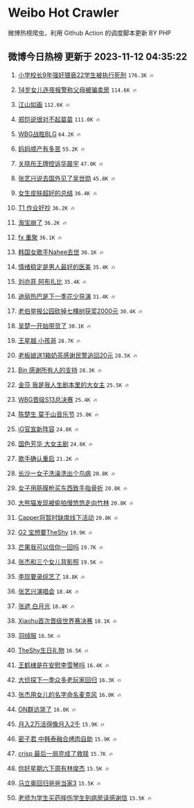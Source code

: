 # Weibo Hot Crawler 



微博热榜爬虫，利用 Github Action 的调度脚本更新 BY PHP 


## 微博今日热榜 更新于 2023-11-12 04:35:22 
1. [小学校长9年强奸猥亵22学生被执行死刑](https://s.weibo.com/weibo?q=%23%E5%B0%8F%E5%AD%A6%E6%A0%A1%E9%95%BF9%E5%B9%B4%E5%BC%BA%E5%A5%B8%E7%8C%A5%E4%BA%B522%E5%AD%A6%E7%94%9F%E8%A2%AB%E6%89%A7%E8%A1%8C%E6%AD%BB%E5%88%91%23&t=31&band_rank=1&Refer=top) `176.3K 🔥` 

1. [14岁女儿连夜报警称父母被骗卖房](https://s.weibo.com/weibo?q=%2314%E5%B2%81%E5%A5%B3%E5%84%BF%E8%BF%9E%E5%A4%9C%E6%8A%A5%E8%AD%A6%E7%A7%B0%E7%88%B6%E6%AF%8D%E8%A2%AB%E9%AA%97%E5%8D%96%E6%88%BF%23&t=31&band_rank=2&Refer=top) `114.6K 🔥` 

1. [江山如画](https://s.weibo.com/weibo?q=%23%E6%B1%9F%E5%B1%B1%E5%A6%82%E7%94%BB%23&t=31&band_rank=3&Refer=top) `112.6K 🔥` 

1. [郑恺说很对不起苗苗](https://s.weibo.com/weibo?q=%23%E9%83%91%E6%81%BA%E8%AF%B4%E5%BE%88%E5%AF%B9%E4%B8%8D%E8%B5%B7%E8%8B%97%E8%8B%97%23&t=31&band_rank=4&Refer=top) `111.0K 🔥` 

1. [WBG战胜BLG](https://s.weibo.com/weibo?q=%23WBG%E6%88%98%E8%83%9CBLG%23&t=31&band_rank=5&Refer=top) `64.2K 🔥` 

1. [妈妈顺产有多苦](https://s.weibo.com/weibo?q=%23%E5%A6%88%E5%A6%88%E9%A1%BA%E4%BA%A7%E6%9C%89%E5%A4%9A%E8%8B%A6%23&t=31&band_rank=6&Refer=top) `55.2K 🔥` 

1. [关晓彤王牌控诉华晨宇](https://s.weibo.com/weibo?q=%E5%85%B3%E6%99%93%E5%BD%A4%E7%8E%8B%E7%89%8C%E6%8E%A7%E8%AF%89%E5%8D%8E%E6%99%A8%E5%AE%87&t=31&band_rank=7&Refer=top) `47.0K 🔥` 

1. [张艺兴说去国外见了吴世勋](https://s.weibo.com/weibo?q=%23%E5%BC%A0%E8%89%BA%E5%85%B4%E8%AF%B4%E5%8E%BB%E5%9B%BD%E5%A4%96%E8%A7%81%E4%BA%86%E5%90%B4%E4%B8%96%E5%8B%8B%23&t=31&band_rank=8&Refer=top) `45.8K 🔥` 

1. [女生皮肤超好的总结](https://s.weibo.com/weibo?q=%E5%A5%B3%E7%94%9F%E7%9A%AE%E8%82%A4%E8%B6%85%E5%A5%BD%E7%9A%84%E6%80%BB%E7%BB%93&t=31&band_rank=9&Refer=top) `36.4K 🔥` 

1. [T1 作业好抄](https://s.weibo.com/weibo?q=T1%20%E4%BD%9C%E4%B8%9A%E5%A5%BD%E6%8A%84&t=31&band_rank=10&Refer=top) `36.2K 🔥` 

1. [淘宝崩了](https://s.weibo.com/weibo?q=%E6%B7%98%E5%AE%9D%E5%B4%A9%E4%BA%86&t=31&band_rank=11&Refer=top) `36.2K 🔥` 

1. [fx 重聚](https://s.weibo.com/weibo?q=fx%20%E9%87%8D%E8%81%9A&t=31&band_rank=12&Refer=top) `36.1K 🔥` 

1. [韩国女歌手Nahee去世](https://s.weibo.com/weibo?q=%23%E9%9F%A9%E5%9B%BD%E5%A5%B3%E6%AD%8C%E6%89%8BNahee%E5%8E%BB%E4%B8%96%23&t=31&band_rank=13&Refer=top) `36.1K 🔥` 

1. [情绪稳定是男人最好的医美](https://s.weibo.com/weibo?q=%E6%83%85%E7%BB%AA%E7%A8%B3%E5%AE%9A%E6%98%AF%E7%94%B7%E4%BA%BA%E6%9C%80%E5%A5%BD%E7%9A%84%E5%8C%BB%E7%BE%8E&t=31&band_rank=14&Refer=top) `35.4K 🔥` 

1. [刘亦菲 阿布扎比](https://s.weibo.com/weibo?q=%E5%88%98%E4%BA%A6%E8%8F%B2%20%E9%98%BF%E5%B8%83%E6%89%8E%E6%AF%94&t=31&band_rank=15&Refer=top) `35.4K 🔥` 

1. [迪丽热巴是下一季花少导演](https://s.weibo.com/weibo?q=%23%E8%BF%AA%E4%B8%BD%E7%83%AD%E5%B7%B4%E6%98%AF%E4%B8%8B%E4%B8%80%E5%AD%A3%E8%8A%B1%E5%B0%91%E5%AF%BC%E6%BC%94%23&t=31&band_rank=16&Refer=top) `31.4K 🔥` 

1. [老伯举报公园砍掉七棵树获奖2000元](https://s.weibo.com/weibo?q=%23%E8%80%81%E4%BC%AF%E4%B8%BE%E6%8A%A5%E5%85%AC%E5%9B%AD%E7%A0%8D%E6%8E%89%E4%B8%83%E6%A3%B5%E6%A0%91%E8%8E%B7%E5%A5%962000%E5%85%83%23&t=31&band_rank=17&Refer=top) `30.4K 🔥` 

1. [吴楚一开始带货了](https://s.weibo.com/weibo?q=%23%E5%90%B4%E6%A5%9A%E4%B8%80%E5%BC%80%E5%A7%8B%E5%B8%A6%E8%B4%A7%E4%BA%86%23&t=31&band_rank=18&Refer=top) `30.1K 🔥` 

1. [王星越 小孩哥](https://s.weibo.com/weibo?q=%E7%8E%8B%E6%98%9F%E8%B6%8A%20%E5%B0%8F%E5%AD%A9%E5%93%A5&t=31&band_rank=19&Refer=top) `28.7K 🔥` 

1. [老板娘送1箱奶茶感谢民警追回20元](https://s.weibo.com/weibo?q=%23%E8%80%81%E6%9D%BF%E5%A8%98%E9%80%811%E7%AE%B1%E5%A5%B6%E8%8C%B6%E6%84%9F%E8%B0%A2%E6%B0%91%E8%AD%A6%E8%BF%BD%E5%9B%9E20%E5%85%83%23&t=31&band_rank=20&Refer=top) `28.5K 🔥` 

1. [Bin 感谢所有人的支持](https://s.weibo.com/weibo?q=Bin%20%E6%84%9F%E8%B0%A2%E6%89%80%E6%9C%89%E4%BA%BA%E7%9A%84%E6%94%AF%E6%8C%81&t=31&band_rank=21&Refer=top) `28.3K 🔥` 

1. [金莎 我是我人生剧本里的大女主](https://s.weibo.com/weibo?q=%E9%87%91%E8%8E%8E%20%E6%88%91%E6%98%AF%E6%88%91%E4%BA%BA%E7%94%9F%E5%89%A7%E6%9C%AC%E9%87%8C%E7%9A%84%E5%A4%A7%E5%A5%B3%E4%B8%BB&t=31&band_rank=22&Refer=top) `25.5K 🔥` 

1. [WBG晋级S13总决赛](https://s.weibo.com/weibo?q=%23WBG%E6%99%8B%E7%BA%A7S13%E6%80%BB%E5%86%B3%E8%B5%9B%23&t=31&band_rank=23&Refer=top) `25.4K 🔥` 

1. [陈楚生 莫干山音乐节](https://s.weibo.com/weibo?q=%E9%99%88%E6%A5%9A%E7%94%9F%20%E8%8E%AB%E5%B9%B2%E5%B1%B1%E9%9F%B3%E4%B9%90%E8%8A%82&t=31&band_rank=24&Refer=top) `25.0K 🔥` 

1. [iG官宣新阵容](https://s.weibo.com/weibo?q=iG%E5%AE%98%E5%AE%A3%E6%96%B0%E9%98%B5%E5%AE%B9&t=31&band_rank=25&Refer=top) `24.8K 🔥` 

1. [国色芳华 大女主剧](https://s.weibo.com/weibo?q=%E5%9B%BD%E8%89%B2%E8%8A%B3%E5%8D%8E%20%E5%A4%A7%E5%A5%B3%E4%B8%BB%E5%89%A7&t=31&band_rank=26&Refer=top) `24.6K 🔥` 

1. [歌手确认重启](https://s.weibo.com/weibo?q=%23%E6%AD%8C%E6%89%8B%E7%A1%AE%E8%AE%A4%E9%87%8D%E5%90%AF%23&t=31&band_rank=27&Refer=top) `21.2K 🔥` 

1. [长沙一女子洗澡洗出个鸟病](https://s.weibo.com/weibo?q=%23%E9%95%BF%E6%B2%99%E4%B8%80%E5%A5%B3%E5%AD%90%E6%B4%97%E6%BE%A1%E6%B4%97%E5%87%BA%E4%B8%AA%E9%B8%9F%E7%97%85%23&t=31&band_rank=28&Refer=top) `20.8K 🔥` 

1. [女子用筋膜枪买东西致手指骨折](https://s.weibo.com/weibo?q=%23%E5%A5%B3%E5%AD%90%E7%94%A8%E7%AD%8B%E8%86%9C%E6%9E%AA%E4%B9%B0%E4%B8%9C%E8%A5%BF%E8%87%B4%E6%89%8B%E6%8C%87%E9%AA%A8%E6%8A%98%23&t=31&band_rank=29&Refer=top) `20.8K 🔥` 

1. [大熊猫发现被偷拍慢悠悠走向竹林](https://s.weibo.com/weibo?q=%23%E5%A4%A7%E7%86%8A%E7%8C%AB%E5%8F%91%E7%8E%B0%E8%A2%AB%E5%81%B7%E6%8B%8D%E6%85%A2%E6%82%A0%E6%82%A0%E8%B5%B0%E5%90%91%E7%AB%B9%E6%9E%97%23&t=31&band_rank=30&Refer=top) `20.8K 🔥` 

1. [Capper将暂时缺席线下活动](https://s.weibo.com/weibo?q=Capper%E5%B0%86%E6%9A%82%E6%97%B6%E7%BC%BA%E5%B8%AD%E7%BA%BF%E4%B8%8B%E6%B4%BB%E5%8A%A8&t=31&band_rank=31&Refer=top) `20.8K 🔥` 

1. [G2 宝想要TheShy](https://s.weibo.com/weibo?q=G2%20%E5%AE%9D%E6%83%B3%E8%A6%81TheShy&t=31&band_rank=32&Refer=top) `19.9K 🔥` 

1. [芒果我可以信你一回吗](https://s.weibo.com/weibo?q=%23%E8%8A%92%E6%9E%9C%E6%88%91%E5%8F%AF%E4%BB%A5%E4%BF%A1%E4%BD%A0%E4%B8%80%E5%9B%9E%E5%90%97%23&t=31&band_rank=33&Refer=top) `19.7K 🔥` 

1. [张杰和三个女儿背影照](https://s.weibo.com/weibo?q=%23%E5%BC%A0%E6%9D%B0%E5%92%8C%E4%B8%89%E4%B8%AA%E5%A5%B3%E5%84%BF%E8%83%8C%E5%BD%B1%E7%85%A7%23&t=31&band_rank=34&Refer=top) `19.5K 🔥` 

1. [李现要录综艺了](https://s.weibo.com/weibo?q=%23%E6%9D%8E%E7%8E%B0%E8%A6%81%E5%BD%95%E7%BB%BC%E8%89%BA%E4%BA%86%23&t=31&band_rank=35&Refer=top) `18.8K 🔥` 

1. [张艺兴演唱会](https://s.weibo.com/weibo?q=%E5%BC%A0%E8%89%BA%E5%85%B4%E6%BC%94%E5%94%B1%E4%BC%9A&t=31&band_rank=36&Refer=top) `18.4K 🔥` 

1. [张遮 白月光](https://s.weibo.com/weibo?q=%E5%BC%A0%E9%81%AE%20%E7%99%BD%E6%9C%88%E5%85%89&t=31&band_rank=37&Refer=top) `18.4K 🔥` 

1. [Xiaohu首次晋级世界赛决赛](https://s.weibo.com/weibo?q=%23Xiaohu%E9%A6%96%E6%AC%A1%E6%99%8B%E7%BA%A7%E4%B8%96%E7%95%8C%E8%B5%9B%E5%86%B3%E8%B5%9B%23&t=31&band_rank=38&Refer=top) `18.1K 🔥` 

1. [羽绒服](https://s.weibo.com/weibo?q=%E7%BE%BD%E7%BB%92%E6%9C%8D&t=31&band_rank=39&Refer=top) `16.5K 🔥` 

1. [TheShy生日礼物](https://s.weibo.com/weibo?q=TheShy%E7%94%9F%E6%97%A5%E7%A4%BC%E7%89%A9&t=31&band_rank=40&Refer=top) `16.5K 🔥` 

1. [王鹤棣是在安慰李雪琴吗](https://s.weibo.com/weibo?q=%23%E7%8E%8B%E9%B9%A4%E6%A3%A3%E6%98%AF%E5%9C%A8%E5%AE%89%E6%85%B0%E6%9D%8E%E9%9B%AA%E7%90%B4%E5%90%97%23&t=31&band_rank=41&Refer=top) `16.4K 🔥` 

1. [大侦探下一季众多老玩家回归](https://s.weibo.com/weibo?q=%23%E5%A4%A7%E4%BE%A6%E6%8E%A2%E4%B8%8B%E4%B8%80%E5%AD%A3%E4%BC%97%E5%A4%9A%E8%80%81%E7%8E%A9%E5%AE%B6%E5%9B%9E%E5%BD%92%23&t=31&band_rank=42&Refer=top) `16.3K 🔥` 

1. [张杰用女儿的名字命名麦克风](https://s.weibo.com/weibo?q=%23%E5%BC%A0%E6%9D%B0%E7%94%A8%E5%A5%B3%E5%84%BF%E7%9A%84%E5%90%8D%E5%AD%97%E5%91%BD%E5%90%8D%E9%BA%A6%E5%85%8B%E9%A3%8E%23&t=31&band_rank=43&Refer=top) `16.0K 🔥` 

1. [ON群访哭了](https://s.weibo.com/weibo?q=%23ON%E7%BE%A4%E8%AE%BF%E5%93%AD%E4%BA%86%23&t=31&band_rank=44&Refer=top) `16.0K 🔥` 

1. [月入2万活得像月入2千](https://s.weibo.com/weibo?q=%23%E6%9C%88%E5%85%A52%E4%B8%87%E6%B4%BB%E5%BE%97%E5%83%8F%E6%9C%88%E5%85%A52%E5%8D%83%23&t=31&band_rank=45&Refer=top) `15.9K 🔥` 

1. [密子君 中韩泰融合烤肉自助](https://s.weibo.com/weibo?q=%E5%AF%86%E5%AD%90%E5%90%9B%20%E4%B8%AD%E9%9F%A9%E6%B3%B0%E8%9E%8D%E5%90%88%E7%83%A4%E8%82%89%E8%87%AA%E5%8A%A9&t=31&band_rank=46&Refer=top) `15.9K 🔥` 

1. [crisp 最后一局完成了救赎](https://s.weibo.com/weibo?q=crisp%20%E6%9C%80%E5%90%8E%E4%B8%80%E5%B1%80%E5%AE%8C%E6%88%90%E4%BA%86%E6%95%91%E8%B5%8E&t=31&band_rank=47&Refer=top) `15.7K 🔥` 

1. [你好星期六下周有林俊杰](https://s.weibo.com/weibo?q=%23%E4%BD%A0%E5%A5%BD%E6%98%9F%E6%9C%9F%E5%85%AD%E4%B8%8B%E5%91%A8%E6%9C%89%E6%9E%97%E4%BF%8A%E6%9D%B0%23&t=31&band_rank=48&Refer=top) `15.5K 🔥` 

1. [马立奥回归爸爸当家3](https://s.weibo.com/weibo?q=%23%E9%A9%AC%E7%AB%8B%E5%A5%A5%E5%9B%9E%E5%BD%92%E7%88%B8%E7%88%B8%E5%BD%93%E5%AE%B63%23&t=31&band_rank=49&Refer=top) `15.5K 🔥` 

1. [老师为学生买药摔伤学生到病房读感谢信](https://s.weibo.com/weibo?q=%23%E8%80%81%E5%B8%88%E4%B8%BA%E5%AD%A6%E7%94%9F%E4%B9%B0%E8%8D%AF%E6%91%94%E4%BC%A4%E5%AD%A6%E7%94%9F%E5%88%B0%E7%97%85%E6%88%BF%E8%AF%BB%E6%84%9F%E8%B0%A2%E4%BF%A1%23&t=31&band_rank=50&Refer=top) `15.5K 🔥` 

